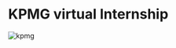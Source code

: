 # KPMG virtual Internship

![kpmg](https://github.com/user-attachments/assets/fc9418f5-9bf4-42a1-a1b9-01e9e90e2bdc)


